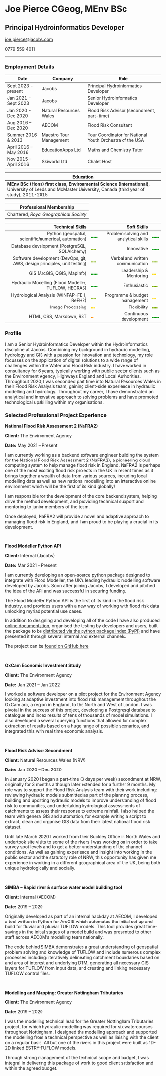 <!-- title: Joe Pierce CV -->



# **Joe Pierce** CGeog, MEnv BSc
## Principal Hydroinformatics Developer
joe.pierce@jacobs.com

0779 559 4011

---





### **Employment Details**
| Date | Company | Role |
| --- | --- | --- |
| Sept 2023 - present | Jacobs | Principal Hydroinformatics Developer |
| Jan 2021 - Sept 2023 | Jacobs | Senior Hydroinformatics Developer |
| Jan 2020 - Dec 2020 | Natural Resources Wales | Flood Risk Advisor (secondment, part-time)  |
| Aug 2016 – Dec 2020 | AECOM | Flood Risk Consultant |
| Summer 2016 & 2013 | Maestro Tour Management | Tour Coordinator for National Youth Orchestra of the USA |
| April 2016 – May 2016 | EducationApps Ltd | Maths and Chemistry Tutor |
| Nov 2015 – April 2016 | Skiworld Ltd | Chalet Host |



| Education |
|---|
| **MEnv BSc (Hons) first class, Environmental Science (International)**, University of Leeds and McMaster University, Canada (third year of study), 2011-2015 |



| Professional Membership |
|---|
|Chartered, *Royal Geographical Society* |





| **Technical Skills**| | **Soft Skills**| |
| ---: | :--- | ---: | :--- |
| Python (geospatial, scientific/numerical, automation) | ![](5.png) |Problem solving and analytical skills | ![](5.png) |
| Database development (PostgreSQL, SQLAlchemy) | ![](4.png) | Innovative | ![](5.png) |
| Software development (DevOps, git, AWS, design principles, unit testing) | ![](4.png)  | Verbal and written communication | ![](4.png) |
| GIS (ArcGIS, QGIS, MapInfo) | ![](5.png) | Leadership & Mentoring | ![](3.png) |
| Hydraulic Modelling (Flood Modeller, TUFLOW, HECRAS) | ![](5.png) | Enthusiastic | ![](4.png) |
| Hydrological Analysis (WINFAP-FEH, ReFH2) | ![](4.png) | Programme & budget management | ![](3.png) |
| Image Processing | ![](3.png) | Flexibility | ![](4.png) |
| HTML, CSS, Markdown, RST | ![](2.png) | Continuous development | ![](5.png) |



### **Profile**

I am a Senior Hydroinformatics Developer within the Hydroinformatics discipline at Jacobs. 
Combining my background in hydraulic modelling, hydrology and GIS with a passion for innovation 
and technology, my role focusses on the application of digital solutions to a wide range 
of challenges within the Water and Flood Risk industry. 
I have worked in consultancy for 6 years, typically working with public sector clients 
such as the Environment Agency, Highways England and Local Authorities. Throughout 2020, 
I was seconded part time into Natural Resources Wales in their Flood Risk Analysis team, 
gaining client-side experience in hydraulic modelling and hydrology.
Throughout my career, I have demonstrated an analytical and innovative approach to solving 
problems and have promoted technological upskilling within my organisations.



### **Selected Professional Project Experience**





**National Flood Risk Assessment 2 (NaFRA2)**

**Client:** The Environment Agency

**Date:** May 2021 – Present

I am currently working as a backend software engineer building the system for the National 
Flood Risk Assessment 2 (NaFRA2), a pioneering cloud computing system to help manage 
flood risk in England. NaFRA2 is perhaps one of the most exciting flood risk projects 
in the UK in recent times as it brings together a wealth of data from various sources, 
including local modelling data as well as new national modelling into an interactive 
online environment which will be the first of its kind globally!

I am responsible for the development of the core backend system, helping drive the 
method development, and providing technical support and mentoring to junior members of 
the team. 

Once deployed, NaFRA2 will provide a novel and adaptive approach to managing flood risk 
in England, and I am proud to be playing a crucial in its development.
 

&nbsp;



**Flood Modeller Python API**

**Client:** Internal (Jacobs)

**Date:** Mar 2021 – Present

I am currently developing an open-source python package designed to integrate with Flood 
Modeller, the UK’s leading hydraulic modelling software developed by Jacobs. Soon after 
joining Jacobs, I developed and pitched the idea of the API and was successful in securing 
funding.

The Flood Modeller Python API is the first of its kind in the flood risk industry, and 
provides users with a new way of working with flood risk data unlocking myriad potential 
use cases.

In addition to designing and developing all of the code I have also produced 
[online documentation](https://help.floodmodeller.com/api/), organised the testing by 
developers and users, built the package to be 
[distributed via the python package index (PyPI)](https://pypi.org/project/floodmodeller-api/) 
and have presented it through several internal and external channels.

The project can be [found on GitHub here](https://github.com/People-Places-Solutions/floodmodeller-api)


&nbsp;



**OxCam Economic Investment Study**

**Client:** The Environment Agency

**Date:** Jan 2021 – Jan 2022

I worked a software developer on a pilot project for the Environment Agency looking at 
adaptive investment into flood risk management throughout the OxCam arc, a region in 
England, to the North and West of London. I was pivotal in the success of this project, 
developing a Postgresql database to catalogue and index results of tens of thousands of 
model simulations. I also developed a several querying functions that allowed for complex 
extraction of results based on a huge range of possible scenarios, and integrated this 
with real time economic analysis.


&nbsp;



**Flood Risk Advisor Secondment**

**Client:** Natural Resources Wales (NRW)

**Date:** Jan 2020 – Dec 2020

In January 2020 I began a part-time (3 days per week) secondment at NRW, originally for 
3 months although later extended for a further 9 months. My role was to support the Flood 
Risk Analysis team with their work including: reviewing hydraulic models submitted as 
part of the planning process, building and updating hydraulic models to improve understanding 
of flood risk to communities, and undertaking hydrological assessments of catchments to 
assess their response to extreme rainfall. I also helped the team with general GIS and 
automation, for example writing a script to extract, clean and organise GIS data from 
their latest national flood risk dataset. 

Until late March 2020 I worked from their Buckley Office in North Wales and undertook 
site visits to some of the rivers I was working on in order to take survey spot levels 
and to get a better understanding of the channel conditions. As well as gaining experience 
and insight into working in the public sector and the statutory role of NRW, this opportunity 
has given me experience in working in a different geographical area of the UK, being both 
unique hydrologically and socially.


&nbsp;



**SIMBA – Rapid river & surface water model building tool**

**Client:** Internal (AECOM)

**Date:** 2019 – 2020

Originally developed as part of an internal hackday at AECOM, I developed a tool written 
in Python for ArcGIS which automates the initial set up and build for fluvial and pluvial 
TUFLOW models. This tool provides great time-savings in the initial stages of a model 
build and was presented to other staff across AECOM’s modelling team nationally. 

The code behind SIMBA demonstrates a great understanding of geospatial problem solving 
and knowledge of TUFLOW and include numerous complex processes including: iteratively 
delineating catchment boundaries based on and area of interest and underlying DTM, generating 
all necessary GIS layers for TUFLOW from input data, and creating and linking necessary 
TUFLOW control files.


&nbsp;



**Modelling and Mapping: Greater Nottingham Tributaries**

**Client:** The Environment Agency

**Date:** 2019 – 2020

I was the modelling technical lead for the Greater Nottingham Tributaries project, for 
which hydraulic modelling was required for six watercourses throughout Nottingham. I 
designed the modelling approach and supported the modelling from a technical perspective 
as well as liaising with the client on a regular basis. All but one of the rivers in this 
project were built as 1D-2D linked ESTRY-TUFLOW models.

Through strong management of the technical scope and budget, I was integral in delivering 
this package of work to good client satisfaction and within the agreed budget.


&nbsp;

</div


